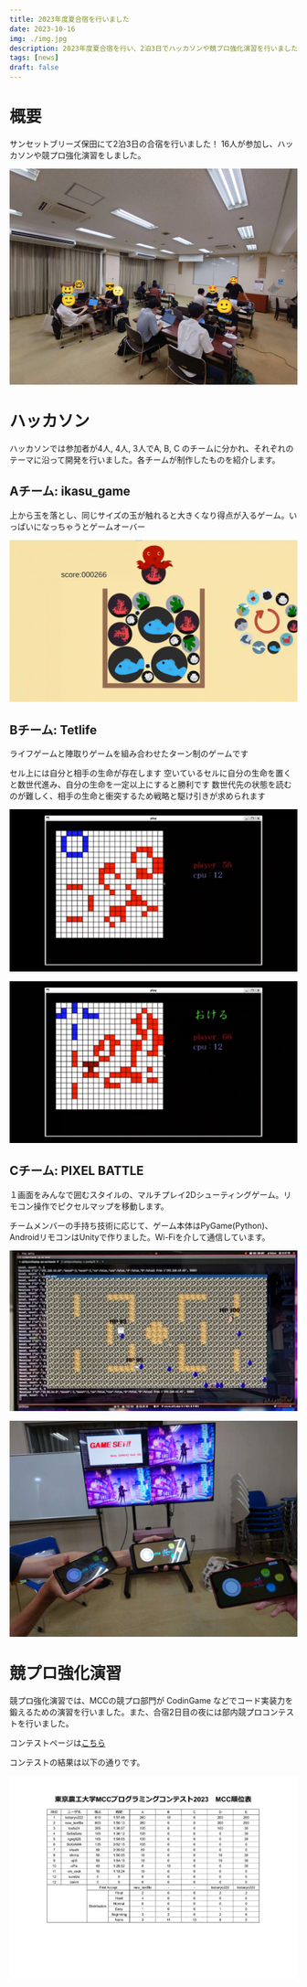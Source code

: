 ```yaml
---
title: 2023年度夏合宿を行いました
date: 2023-10-16
img: ./img.jpg
description: 2023年度夏合宿を行い、2泊3日でハッカソンや競プロ強化演習を行いました。
tags: [news]
draft: false
---
```

# 概要

サンセットブリーズ保田にて2泊3日の合宿を行いました！
16人が参加し、ハッカソンや競プロ強化演習をしました。

![image](./1.webp)

# ハッカソン

ハッカソンでは参加者が4人, 4人, 3人でA, B, C のチームに分かれ、それぞれのテーマに沿って開発を行いました。各チームが制作したものを紹介します。

## Aチーム: ikasu_game

上から玉を落とし、同じサイズの玉が触れると大きくなり得点が入るゲーム。いっぱいになっちゃうとゲームオーバー

![image](./a.webp)

## Bチーム: Tetlife

ライフゲームと陣取りゲームを組み合わせたターン制のゲームです

セル上には自分と相手の生命が存在します
空いているセルに自分の生命を置くと数世代進み、自分の生命を一定以上にすると勝利です
数世代先の状態を読むのが難しく、相手の生命と衝突するため戦略と駆け引きが求められます

![image](./b1.webp)

![image](./b2.webp)

## Cチーム: PIXEL BATTLE

１画面をみんなで囲むスタイルの、マルチプレイ2Dシューティングゲーム。リモコン操作でピクセルマップを移動します。

チームメンバーの手持ち技術に応じて、ゲーム本体はPyGame(Python)、AndroidリモコンはUnityで作りました。Wi-Fiを介して通信しています。

![image](./c1.webp)

![image](./c2.webp)

# 競プロ強化演習

競プロ強化演習では、MCCの競プロ部門が CodinGame などでコード実装力を鍛えるための演習を行いました。また、合宿2日目の夜には部内競プロコンテストを行いました。

コンテストページは[こちら](https://mofecoder.com/contests/mccpc2023)

コンテストの結果は以下の通りです。

![コンテスト結果](./contest.webp)
